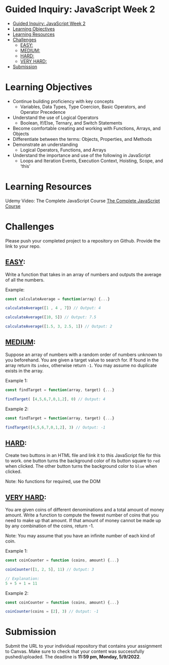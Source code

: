 # Guided Inquiry: JavaScript Week 2

- [Guided Inquiry: JavaScript Week 2](#guided-inquiry-javascript-week-2)
- [Learning Objectives](#learning-objectives)
- [Learning Resources](#learning-resources)
- [Challenges](#challenges)
  - [EASY:](#easy)
  - [MEDIUM:](#medium)
  - [HARD:](#hard)
  - [VERY HARD:](#very-hard)
- [Submission](#submission)

# Learning Objectives

- Continue building proficiency with key concepts
  - Variables, Data Types, Type Coercion, Basic Operators, and Operator Precedence
- Understand the use of Logical Operators
  - Boolean, If/Else, Ternary, and Switch Statements
- Become comfortable creating and working with Functions, Arrays, and Objects
- Differentiate between the terms: Objects, Properties, and Methods
- Demonstrate an understanding
  - Logical Operators, Functions, and Arrays
- Understand the importance and use of the following in JavaScript
  - Loops and Iteration Events, Execution Context, Hoisting, Scope, and ‘this’

# Learning Resources

Udemy Video: The Complete JavaScript Course
[The Complete JavaScript Course](https://redventures.udemy.com/course/the-complete-javascript-course)

# Challenges

Please push your completed project to a repository on Github. Provide the link to your repo.

## [EASY](./GI2/Easy/):

Write a function that takes in an array of numbers and outputs the average of all the numbers.

Example:

```JavaScript
const calculateAverage = function(array) {...}

calculateAverage([1 , 4 , 7]) // Output: 4

calculateAverage([10, 5]) // Output: 7.5

calculateAverage([1.5, 3, 2.5, 1]) // Output: 2
```

## [MEDIUM](./GI2/Medium/):

Suppose an array of numbers with a random order of numbers unknown to you beforehand. You are given a target value to search for. If found in the array return its `index`, otherwise return `-1`. You may assume no duplicate exists in the array.

Example 1:

```JavaScript
const findTarget = function(array, target) {...}

findTarget( [4,5,6,7,0,1,2], 0) // Output: 4
```

Example 2:

```JavaScript
const findTarget = function(array, target) {...}

findTarget([4,5,6,7,0,1,2], 3) // Output: -1
```

## [HARD](./GI2/Hard/):

Create two buttons in an HTML file and link it to this JavaScript file for this to work. one button turns the background color of its button square to `red` when clicked. The other button turns the background color to `blue` when clicked.

Note: No functions for required, use the DOM

## [VERY HARD](./GI2/Very%20Hard/):

You are given coins of different denominations and a total amount of money amount. Write a function to compute the fewest number of coins that you need to make up that amount. If that amount of money cannot be made up by any combination of the coins, return -1.

Note: You may assume that you have an infinite number of each kind of coin.

Example 1:

```JavaScript
const coinCounter = function (coins, amount) {...}

coinCounter([1, 2, 5], 11) // Output: 3

// Explanation:
5 + 5 + 1 = 11
```

Example 2:

```JavaScript
const coinCounter = function (coins, amount) {...}

coinCounter(coins = [2], 3) // Output: -1
```

# Submission

Submit the URL to your individual repository that contains your assignment to Canvas. Make sure to check that your content was successfully pushed/uploaded. The deadline is <strong>11:59 pm, Monday, 5/9/2022</strong>.
